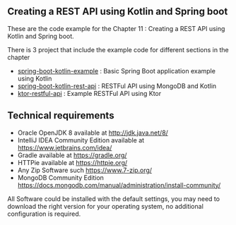 ## Creating a REST API using Kotlin and Spring boot

These are the code example for the Chapter 11 : Creating a REST API using Kotlin and Spring boot.

There is 3 project that include the example code for different sections in the chapter

- [spring-boot-kotlin-example](spring-boot-kotlin-example) : Basic Spring Boot application example using Kotlin
- [spring-boot-kotlin-rest-api](spring-boot-kotlin-rest-api) : RESTFul API using MongoDB and Kotlin
- [ktor-restful-api](ktor-restful-api) : Example RESTFul API using Ktor


## Technical requirements

- Oracle OpenJDK 8 available at http://jdk.java.net/8/
- IntelliJ IDEA Community Edition available at https://www.jetbrains.com/idea/
- Gradle available at https://gradle.org/
- HTTPie available at https://httpie.org/
- Any Zip Software such https://www.7-zip.org/
- MongoDB Community Edition https://docs.mongodb.com/manual/administration/install-community/

All Software could be installed with the default settings, you may need to download the right version for your operating system, no additional configuration is required.
